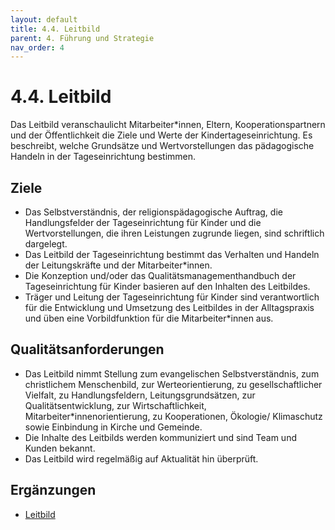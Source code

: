```yaml
---
layout: default
title: 4.4. Leitbild
parent: 4. Führung und Strategie
nav_order: 4
---
```


# 4.4. Leitbild

Das Leitbild veranschaulicht Mitarbeiter*innen, Eltern, Kooperationspartnern und der Öffentlichkeit die Ziele und Werte der Kindertageseinrichtung. Es beschreibt, welche Grundsätze und Wertvorstellungen das pädagogische Handeln in der Tageseinrichtung bestimmen.

## Ziele
* Das Selbstverständnis, der religionspädagogische Auftrag, die Handlungsfelder der Tageseinrichtung für Kinder und die Wertvorstellungen, die ihren Leistungen zugrunde liegen, sind schriftlich dargelegt.
* Das Leitbild der Tageseinrichtung bestimmt das Verhalten und Handeln der Leitungskräfte und der Mitarbeiter*innen.
* Die Konzeption und/oder das Qualitätsmanagementhandbuch der Tageseinrichtung für Kinder basieren auf den Inhalten des Leitbildes.
* Träger und Leitung der Tageseinrichtung für Kinder sind verantwortlich für die Entwicklung und Umsetzung des Leitbildes in der Alltagspraxis und üben eine Vorbildfunktion für die Mitarbeiter*innen aus.

## Qualitätsanforderungen
* Das Leitbild nimmt Stellung zum evangelischen Selbstverständnis, zum christlichem Menschenbild, zur Werteorientierung, zu gesellschaftlicher Vielfalt, zu Handlungsfeldern, Leitungsgrundsätzen, zur Qualitätsentwicklung, zur Wirtschaftlichkeit, Mitarbeiter*innenorientierung, zu Kooperationen, Ökologie/ Klimaschutz sowie Einbindung in Kirche und Gemeinde.
* Die Inhalte des Leitbilds werden kommuniziert und sind Team und Kunden bekannt.
* Das Leitbild wird regelmäßig auf Aktualität hin überprüft.

## Ergänzungen
* <a href="/assets/downloads/2023_04_23 Leitbild K.I.T.A. .pdf" target="_blank" rel="noopener noreferrer">Leitbild</a>